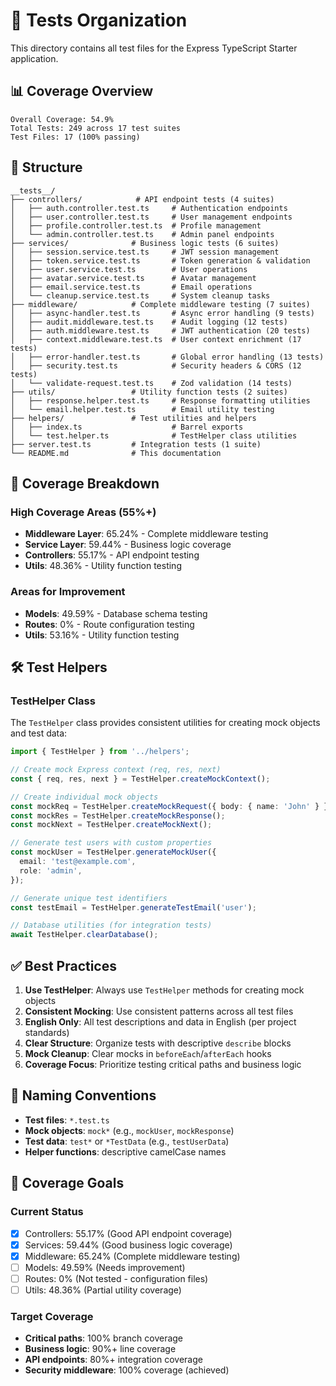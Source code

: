 # 🧪 Tests Organization

This directory contains all test files for the Express TypeScript Starter application.

## 📊 Coverage Overview

```
Overall Coverage: 54.9%
Total Tests: 249 across 17 test suites
Test Files: 17 (100% passing)
```

## 📁 Structure

```
__tests__/
├── controllers/            # API endpoint tests (4 suites)
│   ├── auth.controller.test.ts     # Authentication endpoints
│   ├── user.controller.test.ts     # User management endpoints
│   ├── profile.controller.test.ts  # Profile management
│   └── admin.controller.test.ts    # Admin panel endpoints
├── services/              # Business logic tests (6 suites)
│   ├── session.service.test.ts     # JWT session management
│   ├── token.service.test.ts       # Token generation & validation
│   ├── user.service.test.ts        # User operations
│   ├── avatar.service.test.ts      # Avatar management
│   ├── email.service.test.ts       # Email operations
│   └── cleanup.service.test.ts     # System cleanup tasks
├── middleware/            # Complete middleware testing (7 suites)
│   ├── async-handler.test.ts       # Async error handling (9 tests)
│   ├── audit.middleware.test.ts    # Audit logging (12 tests)
│   ├── auth.middleware.test.ts     # JWT authentication (20 tests)
│   ├── context.middleware.test.ts  # User context enrichment (17 tests)
│   ├── error-handler.test.ts       # Global error handling (13 tests)
│   ├── security.test.ts            # Security headers & CORS (12 tests)
│   └── validate-request.test.ts    # Zod validation (14 tests)
├── utils/                 # Utility function tests (2 suites)
│   ├── response.helper.test.ts     # Response formatting utilities
│   └── email.helper.test.ts        # Email utility testing
├── helpers/               # Test utilities and helpers
│   ├── index.ts                    # Barrel exports
│   └── test.helper.ts              # TestHelper class utilities
├── server.test.ts         # Integration tests (1 suite)
└── README.md              # This documentation
```

## 🎯 Coverage Breakdown

### High Coverage Areas (55%+)

- **Middleware Layer**: 65.24% - Complete middleware testing
- **Service Layer**: 59.44% - Business logic coverage
- **Controllers**: 55.17% - API endpoint testing
- **Utils**: 48.36% - Utility function testing

### Areas for Improvement

- **Models**: 49.59% - Database schema testing
- **Routes**: 0% - Route configuration testing
- **Utils**: 53.16% - Utility function testing

## 🛠️ Test Helpers

### TestHelper Class

The `TestHelper` class provides consistent utilities for creating mock objects and test data:

```typescript
import { TestHelper } from '../helpers';

// Create mock Express context (req, res, next)
const { req, res, next } = TestHelper.createMockContext();

// Create individual mock objects
const mockReq = TestHelper.createMockRequest({ body: { name: 'John' } });
const mockRes = TestHelper.createMockResponse();
const mockNext = TestHelper.createMockNext();

// Generate test users with custom properties
const mockUser = TestHelper.generateMockUser({
  email: 'test@example.com',
  role: 'admin',
});

// Generate unique test identifiers
const testEmail = TestHelper.generateTestEmail('user');

// Database utilities (for integration tests)
await TestHelper.clearDatabase();
```

## ✅ Best Practices

1. **Use TestHelper**: Always use `TestHelper` methods for creating mock objects
2. **Consistent Mocking**: Use consistent patterns across all test files
3. **English Only**: All test descriptions and data in English (per project standards)
4. **Clear Structure**: Organize tests with descriptive `describe` blocks
5. **Mock Cleanup**: Clear mocks in `beforeEach`/`afterEach` hooks
6. **Coverage Focus**: Prioritize testing critical paths and business logic

## 📝 Naming Conventions

- **Test files**: `*.test.ts`
- **Mock objects**: `mock*` (e.g., `mockUser`, `mockResponse`)
- **Test data**: `test*` or `*TestData` (e.g., `testUserData`)
- **Helper functions**: descriptive camelCase names

## 🎯 Coverage Goals

### Current Status

- [x] Controllers: 55.17% (Good API endpoint coverage)
- [x] Services: 59.44% (Good business logic coverage)
- [x] Middleware: 65.24% (Complete middleware testing)
- [ ] Models: 49.59% (Needs improvement)
- [ ] Routes: 0% (Not tested - configuration files)
- [ ] Utils: 48.36% (Partial utility coverage)

### Target Coverage

- **Critical paths**: 100% branch coverage
- **Business logic**: 90%+ line coverage
- **API endpoints**: 80%+ integration coverage
- **Security middleware**: 100% coverage (achieved)
